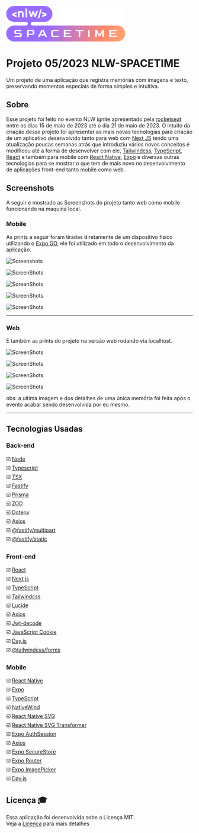 
![Logo](https://raw.githubusercontent.com/W-Wag/NLW-SpaceTime/main/web/src/assets/nlw-spacetime-logo.svg)

# Projeto 05/2023 NLW-SPACETIME


Um projeto de uma aplicação que registra memórias com imagens e texto, preservando momentos especiais de forma simples e intuitiva.
## Sobre


Esse projeto foi feito no evento NLW ignite apresentado pela [rocketseat](https://rocketseat.com.br) entre os dias 15 de maio de 2023 até o dia 21 de maio de 2023. O intuito da criação desse projeto foi apresentar as mais novas tecnologias para criação de um aplicativo desenvolvido tanto para web com [Next JS](https://nextjs.org/) tendo uma atualização poucas semanas atrás que introduziu vários novos conceitos é modificou até a forma de desenvolver com ele, [Tailwindcss](https://tailwindcss.com/), [TypeScript](https://www.typescriptlang.org/), [React](https://react.dev/) e também para mobile com [React Native](https://reactnative.dev/), [Expo](https://docs.expo.dev/) e diversas outras tecnologias para se mostrar o que tem de mais novo no desenvolvimento de aplicações front-end tanto mobile como web.


## Screenshots

A seguir e mostrado as Screenshots do projeto tanto web como mobile funcionando na maquina local.

### Mobile 
As prints a seguir foram tiradas diretamente de um dispositivo fisíco utilizando o [Expo GO](https://expo.dev/client), ele foi utilizado em todo o desenvolvimento da aplicação.

![Screenshots](https://uploaddeimagens.com.br/images/004/475/584/full/0f894f57-ea28-468e-888f-30c4e1450271.jpg?1684700016)

![ScreenShots](https://uploaddeimagens.com.br/images/004/475/585/full/6894a529-a0a0-41a2-a246-f7ddc9d548b8.jpg?1684700040)

![ScreenShots](https://uploaddeimagens.com.br/images/004/475/573/full/33030e96-aead-43e6-8262-80fd21bc4525.jpg?1684699795)

![ScreenShots](https://uploaddeimagens.com.br/images/004/475/576/full/bdc79256-dc5b-4193-bc10-17bb09639b0b.jpg?1684699839)

![ScreenShots](https://uploaddeimagens.com.br/images/004/475/577/full/c948c6be-3b69-4b54-b3b6-70ced6a22891.jpg?1684699886)

---

### Web

E também as prints do projeto na versão web rodando via localhost.

![ScreenShots](https://uploaddeimagens.com.br/images/004/475/588/full/imagem_2023-05-21_171744958.png?1684700265)

![ScreenShots](https://uploaddeimagens.com.br/images/004/475/589/full/imagem_2023-05-21_171830795.png?1684700310)

![ScreenShots](https://uploaddeimagens.com.br/images/004/475/587/full/imagem_2023-05-21_171614384.png?1684700176)

![ScreenShots](https://uploaddeimagens.com.br/images/004/475/591/full/imagem_2023-05-21_171928380.png?1684700368)

obs: a ultima imagem e dos detalhes de uma única memória foi feita após o evento acabar sendo desenvolvida por eu mesmo.

---

## Tecnologias Usadas


 ### Back-end

☑️ [Node](https://nodejs.org/) <br>
☑️ [Typescript](https://www.typescriptlang.org/) <br>
☑️ [TSX](https://github.com/esbuild-kit/tsx) <br>
☑️ [Fastify](https://www.fastify.io/) <br>
☑️ [Prisma](https://www.prisma.io/) <br>
☑️ [ZOD](https://github.com/colinhacks/zod) <br>
☑️ [Dotenv](https://github.com/motdotla/dotenv) <br>
☑️ [Axios](https://axios-http.com/ptbr/docs/intro) <br>
☑️ [@fastify/multipart](https://github.com/fastify/fastify-multipart) <br>
☑️ [@fastify/static](https://github.com/fastify/fastify-static) <br>

### Front-end

☑️ [React](https://react.dev/) <br>
☑️ [Next.js](https://nextjs.org/) <br>
☑️ [TypeScript](https://www.typescriptlang.org/) <br>
☑️ [Tailwindcss](https://tailwindcss.com/) <br>
☑️ [Lucide](https://lucide.dev/docs/lucide-react) <br>
☑️ [Axios](https://axios-http.com/ptbr/docs/intro) <br>
☑️ [Jwt-decode](https://github.com/auth0/jwt-decode) <br>
☑️ [JavaScript Cookie](https://github.com/js-cookie/js-cookie) <br>
☑️ [Day.js](https://day.js.org/en/) <br>
☑️ [@tailwindcss/forms](https://github.com/tailwindlabs/tailwindcss-forms) <br>

### Mobile

☑️ [React Native](https://reactnative.dev/) <br>
☑️ [Expo](https://docs.expo.dev/) <br>
☑️ [TypeScript](https://www.typescriptlang.org/) <br>
☑️ [NativeWind](https://www.nativewind.dev/) <br>
☑️ [React Native SVG](https://github.com/software-mansion/react-native-svg) <br>
☑️ [React Native SVG Transformer](https://github.com/kristerkari/react-native-svg-transformer) <br>
☑️ [Expo AuthSession](https://docs.expo.dev/versions/latest/sdk/auth-session/) <br>
☑️ [Axios](https://axios-http.com/ptbr/docs/intro) <br>
☑️ [Expo SecureStore](https://docs.expo.dev/versions/latest/sdk/securestore/) <br>
☑️ [Expo Router](https://expo.github.io/router/docs/) <br>
☑️ [Expo ImagePicker](https://docs.expo.dev/versions/latest/sdk/imagepicker/) <br>
☑️ [Day.js](https://day.js.org/en/) <br>

## Licença 🎓

Essa aplicação foi desenvolvida sobe a Licença MIT. <br> Veja a [Licença](https://github.com/W-Wag/NLW-SpaceTime/blob/main/LICENSE) para mais detalhes


